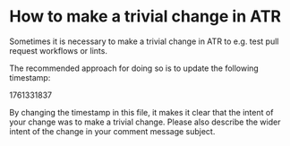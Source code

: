 # How to make a trivial change in ATR

Sometimes it is necessary to make a trivial change in ATR to e.g. test pull request workflows or lints.

The recommended approach for doing so is to update the following timestamp:

1761331837

By changing the timestamp in this file, it makes it clear that the intent of your change was to make a trivial change. Please also describe the wider intent of the change in your comment message subject.
